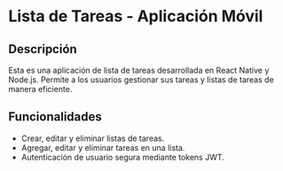 # Lista de Tareas - Aplicación Móvil

## Descripción

Esta es una aplicación de lista de tareas desarrollada en React Native y Node.js. Permite a los usuarios gestionar sus tareas y listas de tareas de manera eficiente.

## Funcionalidades

- Crear, editar y eliminar listas de tareas.
- Agregar, editar y eliminar tareas en una lista.
- Autenticación de usuario segura mediante tokens JWT.
